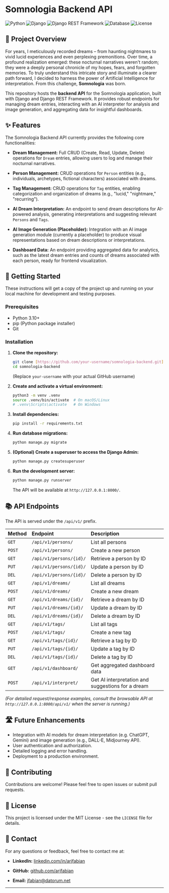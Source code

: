 # Somnologia Backend API

![Python](https://img.shields.io/badge/Python-3.10%2B-blue.svg)
![Django](https://img.shields.io/badge/Django-4.x-green.svg)
![Django REST Framework](https://img.shields.io/badge/DRF-3.x-red.svg)
![Database](https://img.shields.io/badge/SQLite-DB-lightgrey.svg)
![License](https://img.shields.io/badge/License-MIT-yellow.svg)

## 📜 Project Overview

For years, I meticulously recorded dreams – from haunting nightmares to vivid lucid experiences and even perplexing premonitions. Over time, a profound realization emerged: these nocturnal narratives weren't random; they were a deeply personal chronicle of my hopes, fears, and forgotten memories. To truly understand this intricate story and illuminate a clearer path forward, I decided to harness the power of Artificial Intelligence for interpretation. From this challenge, **Somnologia** was born.

This repository hosts the **backend API** for the Somnologia application, built with Django and Django REST Framework. It provides robust endpoints for managing dream entries, interacting with an AI interpreter for analysis and image generation, and aggregating data for insightful dashboards.

## ✨ Features

The Somnologia Backend API currently provides the following core functionalities:

- **Dream Management:** Full CRUD (Create, Read, Update, Delete) operations for `Dream` entries, allowing users to log and manage their nocturnal narratives.

- **Person Management:** CRUD operations for `Person` entities (e.g., individuals, archetypes, fictional characters) associated with dreams.

- **Tag Management:** CRUD operations for `Tag` entities, enabling categorization and organization of dreams (e.g., "lucid," "nightmare," "recurring").

- **AI Dream Interpretation:** An endpoint to send dream descriptions for AI-powered analysis, generating interpretations and suggesting relevant `Persons` and `Tags`.

- **AI Image Generation (Placeholder):** Integration with an AI image generation module (currently a placeholder) to produce visual representations based on dream descriptions or interpretations.

- **Dashboard Data:** An endpoint providing aggregated data for analytics, such as the latest dream entries and counts of dreams associated with each person, ready for frontend visualization.

## 🚀 Getting Started

These instructions will get a copy of the project up and running on your local machine for development and testing purposes.

### Prerequisites

- Python 3.10+
- pip (Python package installer)
- Git

### Installation

1.  **Clone the repository:**

    ```bash
    git clone [https://github.com/your-username/somnologia-backend.git](https://github.com/your-username/somnologia-backend.git)
    cd somnologia-backend
    ```

    (Replace `your-username` with your actual GitHub username)

2.  **Create and activate a virtual environment:**

    ```bash
    python3 -m venv .venv
    source .venv/bin/activate  # On macOS/Linux
    # .venv\Scripts\activate   # On Windows
    ```

3.  **Install dependencies:**

    ```bash
    pip install -r requirements.txt
    ```

4.  **Run database migrations:**

    ```bash
    python manage.py migrate
    ```

5.  **(Optional) Create a superuser to access the Django Admin:**

    ```bash
    python manage.py createsuperuser
    ```

6.  **Run the development server:**

    ```bash
    python manage.py runserver
    ```

    The API will be available at `http://127.0.0.1:8000/`.

## 📚 API Endpoints

The API is served under the `/api/v1/` prefix.

| Method | Endpoint                | Description                                       |
| :----- | :---------------------- | :------------------------------------------------ |
| `GET`  | `/api/v1/persons/`      | List all persons                                  |
| `POST` | `/api/v1/persons/`      | Create a new person                               |
| `GET`  | `/api/v1/persons/{id}/` | Retrieve a person by ID                           |
| `PUT`  | `/api/v1/persons/{id}/` | Update a person by ID                             |
| `DEL`  | `/api/v1/persons/{id}/` | Delete a person by ID                             |
| `GET`  | `/api/v1/dreams/`       | List all dreams                                   |
| `POST` | `/api/v1/dreams/`       | Create a new dream                                |
| `GET`  | `/api/v1/dreams/{id}/`  | Retrieve a dream by ID                            |
| `PUT`  | `/api/v1/dreams/{id}/`  | Update a dream by ID                              |
| `DEL`  | `/api/v1/dreams/{id}/`  | Delete a dream by ID                              |
| `GET`  | `/api/v1/tags/`         | List all tags                                     |
| `POST` | `/api/v1/tags/`         | Create a new tag                                  |
| `GET`  | `/api/v1/tags/{id}/`    | Retrieve a tag by ID                              |
| `PUT`  | `/api/v1/tags/{id}/`    | Update a tag by ID                                |
| `DEL`  | `/api/v1/tags/{id}/`    | Delete a tag by ID                                |
| `GET`  | `/api/v1/dashboard/`    | Get aggregated dashboard data                     |
| `POST` | `/api/v1/interpret/`    | Get AI interpretation and suggestions for a dream |

_(For detailed request/response examples, consult the browsable API at `http://127.0.0.1:8000/api/v1/` when the server is running.)_

## 🛣️ Future Enhancements

- Integration with AI models for dream interpretation (e.g. ChatGPT, Gemini) and image generation (e.g., DALL-E, Midjourney API).
- User authentication and authorization.
- Detailed logging and error handling.
- Deployment to a production environment.

## 🤝 Contributing

Contributions are welcome! Please feel free to open issues or submit pull requests.

## 📄 License

This project is licensed under the MIT License - see the `LICENSE` file for details.

## 📧 Contact

For any questions or feedback, feel free to contact me at:

- **LinkedIn:** [linkedin.com/in/arjfabian](https://www.linkedin.com/in/arjfabian)

- **GitHub:** [github.com/arjfabian](https://github.com/arjfabian)

- **Email:** [jfabian@datorum.net](mailto:jfabian@datorum.net)

---
